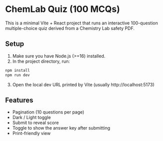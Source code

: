 # ChemLab Quiz (100 MCQs)

This is a minimal Vite + React project that runs an interactive 100-question multiple-choice quiz derived from a Chemistry Lab safety PDF.

## Setup

1. Make sure you have Node.js (>=16) installed.
2. In the project directory, run:

```bash
npm install
npm run dev
```

3. Open the local dev URL printed by Vite (usually http://localhost:5173)

## Features

- Pagination (10 questions per page)
- Dark / Light toggle
- Submit to reveal score
- Toggle to show the answer key after submitting
- Print-friendly view

